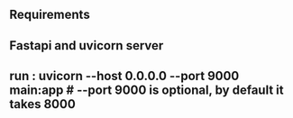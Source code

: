 ## Requirements
## Fastapi and uvicorn server
## run : uvicorn --host 0.0.0.0 --port 9000 main:app        # --port 9000 is optional, by default it takes 8000